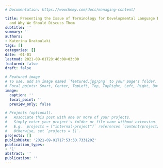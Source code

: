```yaml
---
# Documentation: https://wowchemy.com/docs/managing-content/

title: Presenting the Issue of Terminology for Developmental Language Disorder; Names
  and Why We Should Discuss Them
subtitle: ''
summary: ''
authors:
- Katerina Drakoulaki
tags: []
categories: []
date: -01-01
lastmod: 2021-09-01T20:46:08+03:00
featured: false
draft: false

# Featured image
# To use, add an image named `featured.jpg/png` to your page's folder.
# Focal points: Smart, Center, TopLeft, Top, TopRight, Left, Right, BottomLeft, Bottom, BottomRight.
image:
  caption: ''
  focal_point: ''
  preview_only: false

# Projects (optional).
#   Associate this post with one or more of your projects.
#   Simply enter your project's folder or file name without extension.
#   E.g. `projects = ["internal-project"]` references `content/project/deep-learning/index.md`.
#   Otherwise, set `projects = []`.
projects: []
publishDate: '2021-09-01T17:53:30.733120Z'
publication_types:
- '1'
abstract: ''
publication: ''
---
```

